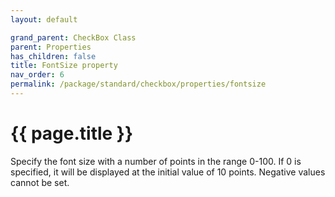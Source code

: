 ```yaml
---
layout: default

grand_parent: CheckBox Class
parent: Properties
has_children: false
title: FontSize property
nav_order: 6
permalink: /package/standard/checkbox/properties/fontsize
---
```

# {{ page.title }}

Specify the font size with a number of points in the range 0-100. If 0 is specified, it will be displayed at the initial value of 10 points.
Negative values ​​cannot be set.